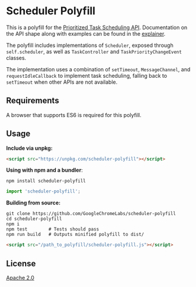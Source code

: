 # Scheduler Polyfill

This is a polyfill for the [Prioritized Task Scheduling
API](https://wicg.github.io/scheduling-apis/). Documentation on the API shape
along with examples can be found in the
[explainer](https://github.com/WICG/scheduling-apis/blob/main/explainers/prioritized-post-task.md#api-shape).

The polyfill includes implementations of `Scheduler`, exposed through
`self.scheduler`, as well as `TaskController` and `TaskPriorityChangeEvent`
classes.

The implementation uses a combination of `setTimeout`, `MessageChannel`, and
`requestIdleCallback` to implement task scheduling, falling back to `setTimeout`
when other APIs are not available.

## Requirements

A browser that supports ES6 is required for this polyfill.

## Usage

**Include via unpkg:**

```html
<script src="https://unpkg.com/scheduler-polyfill"></script>
```

**Using with npm and a bundler**:

```console
npm install scheduler-polyfill
```

```js
import 'scheduler-polyfill';
```

**Building from source:**

```console
git clone https://github.com/GoogleChromeLabs/scheduler-polyfill
cd scheduler-polyfill
npm i
npm test        # Tests should pass
npm run build   # Outputs minified polyfill to dist/
```

```html
<script src="/path_to_polyfill/scheduler-polyfill.js"></script>
```

## License

[Apache 2.0](LICENSE)
